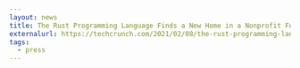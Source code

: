 ```yaml
---
layout: news
title: The Rust Programming Language Finds a New Home in a Nonprofit Foundation
externalurl: https://techcrunch.com/2021/02/08/the-rust-programming-language-finds-a-new-home-in-a-non-profit-foundation/
tags:
  - press
---
```

